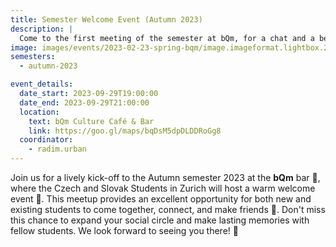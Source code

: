 ```yaml
---
title: Semester Welcome Event (Autumn 2023)
description: |
  Come to the first meeting of the semester at bQm, for a chat and a beer 🥳
image: images/events/2023-02-23-spring-bqm/image.imageformat.lightbox.25242075.jpg
semesters:
  - autumn-2023

event_details:
  date_start: 2023-09-29T19:00:00
  date_end: 2023-09-29T21:00:00
  location:
    text: bQm Culture Café & Bar
    link: https://goo.gl/maps/bqDsM5dpDLDDRoGg8
  coordinator:
    - radim.urban
---
```


Join us for a lively kick-off to the Autumn semester 2023 at the **bQm** bar 🍻, where the Czech and Slovak Students in Zurich will host a warm welcome event 🌟. This meetup provides an excellent opportunity for both new and existing students to come together, connect, and make friends 🤝. Don't miss this chance to expand your social circle and make lasting memories with fellow students. We look forward to seeing you there! 🎉
